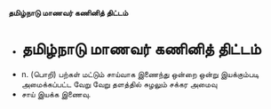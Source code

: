 **தமிழ்நாடு மாணவர் கணினித் திட்டம்**
- # தமிழ்நாடு மாணவர் கணினித் திட்டம்
- n. (பொறி) பற்கள் மட்டும் சாய்வாக இணைந்து ஒன்றை ஒன்று இயக்கும்படி அமைக்கப்பட்ட வேறு வேறு தளத்தில் சுழலும் சக்கர அமைவு
- சாய் இயக்க இணைவு.

